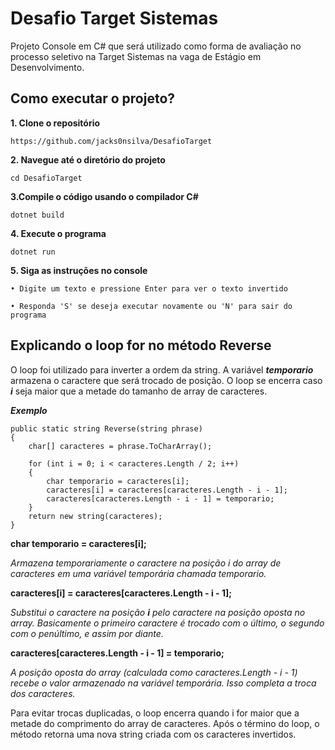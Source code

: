 
# Desafio Target Sistemas

Projeto Console em C# que será utilizado como forma de avaliação no processo seletivo na Target Sistemas na vaga de Estágio em Desenvolvimento.

## Como executar o projeto?

**1. Clone o repositório** 

```
https://github.com/jacks0nsilva/DesafioTarget
```

**2. Navegue até o diretório do projeto**

```
cd DesafioTarget
```

**3.Compile o código usando o compilador C#**
```
dotnet build
```

**4. Execute o programa**

```
dotnet run
```

**5. Siga as instruções no console**

```
• Digite um texto e pressione Enter para ver o texto invertido

• Responda 'S' se deseja executar novamente ou 'N' para sair do programa
```

## Explicando o loop for no método Reverse

O loop foi utilizado para inverter a ordem da string.
A variável ***temporario*** armazena o caractere que será trocado de posição.
O loop se encerra caso ***i*** seja maior que a metade do tamanho de array de caracteres.

***Exemplo***

    public static string Reverse(string phrase)
    {
        char[] caracteres = phrase.ToCharArray();

        for (int i = 0; i < caracteres.Length / 2; i++)
        {
            char temporario = caracteres[i];
            caracteres[i] = caracteres[caracteres.Length - i - 1];
            caracteres[caracteres.Length - i - 1] = temporario;
        }
        return new string(caracteres);
    }





**char temporario = caracteres[i];**

 _Armazena temporariamente o caractere na posição i do array de caracteres em uma variável temporária chamada temporario._


**caracteres[i] = caracteres[caracteres.Length - i - 1];**

_Substitui o caractere na posição **i** pelo caractere na posição oposta no array. Basicamente o primeiro caractere é trocado com o último, o segundo com o penúltimo, e assim por diante._

**caracteres[caracteres.Length - i - 1] = temporario;**

_A posição oposta do array (calculada como caracteres.Length - i - 1) recebe o valor armazenado na variável temporária. Isso completa a troca dos caracteres._

Para evitar trocas duplicadas, o loop encerra quando i for maior que a metade do comprimento do array de caracteres.  Após o término do loop, o método retorna uma nova string criada com os caracteres invertidos.
